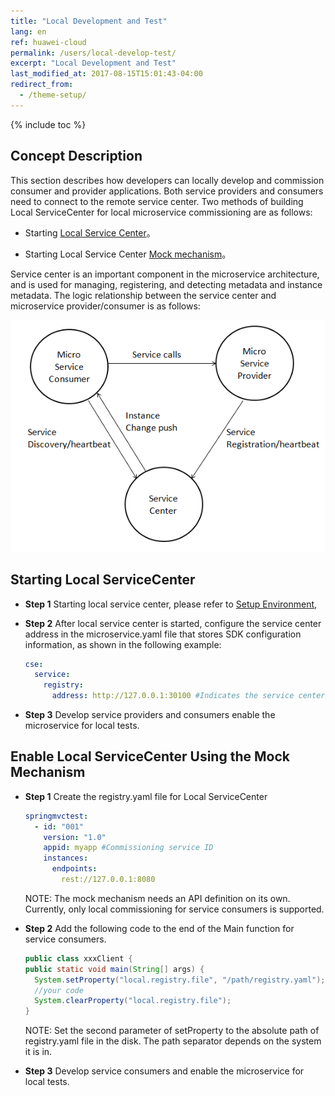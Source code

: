 ```yaml
---
title: "Local Development and Test"
lang: en
ref: huawei-cloud
permalink: /users/local-develop-test/
excerpt: "Local Development and Test"
last_modified_at: 2017-08-15T15:01:43-04:00
redirect_from:
  - /theme-setup/
---
```


{% include toc %}
## Concept Description

This section describes how developers can locally develop and commission consumer and provider applications. Both service providers and consumers need to connect to the remote service center. Two methods of building Local  ServiceCenter for local microservice commissioning are as follows:

* Starting [Local Service Center](#启动本地服务中心)。

* Starting Local Service Center [Mock mechanism](#mock机制启动服务中心)。

Service center is an important component in the microservice architecture, and is used for managing, registering, and detecting metadata and instance metadata. The logic relationship between the service center and microservice provider/consumer is as follows:

![](/assets/images/local_develop_test_en.png)

## Starting Local ServiceCenter

* **Step 1** Starting local service center,  please refer to [Setup Environment](/users/setup-environment/#运行service-center),

* **Step 2** After local service center is started, configure the service center address in the microservice.yaml file that stores SDK configuration information, as shown in the following example:

   ```yaml
   cse:
     service:
       registry:
         address: http://127.0.0.1:30100 #Indicates the service center address and port number
   ```

* **Step 3** Develop service providers and consumers enable the microservice for local tests.

## Enable Local ServiceCenter Using the Mock Mechanism

* **Step 1** Create the registry.yaml file for Local ServiceCenter

   ```yaml
   springmvctest:
     - id: "001"
       version: "1.0"
       appid: myapp #Commissioning service ID
       instances: 
         endpoints:
           rest://127.0.0.1:8080
   ```

   NOTE: The mock mechanism needs an API definition on its own. Currently, only local commissioning for service consumers is supported.

* **Step 2** Add the following code to the end of the Main function for service consumers.

   ```java
   public class xxxClient {
   public static void main(String[] args) {
     System.setProperty("local.registry.file", "/path/registry.yaml");
     //your code
     System.clearProperty("local.registry.file");
   }
   ```

   NOTE: Set the second parameter of setProperty to the absolute path of registry.yaml file in the disk. The path separator depends on the system it is in.

* **Step 3** Develop service consumers and enable the microservice for local tests.